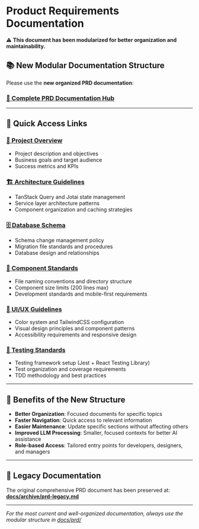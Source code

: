 # Product Requirements Documentation

⚠️ **This document has been modularized for better organization and maintainability.**

## 📚 New Modular Documentation Structure

Please use the **new organized PRD documentation**:

### **[📖 Complete PRD Documentation Hub](./docs/prd/README.md)**

---

## 🎯 Quick Access Links

### **[🎯 Project Overview](./docs/prd/overview.md)**
- Project description and objectives
- Business goals and target audience
- Success metrics and KPIs

### **[🏗️ Architecture Guidelines](./docs/prd/architecture-guidelines.md)**
- TanStack Query and Jotai state management
- Service layer architecture patterns
- Component organization and caching strategies

### **[🗄️ Database Schema](./docs/prd/database-schema.md)**
- Schema change management policy
- Migration file standards and procedures
- Database design and relationships

### **[🧩 Component Standards](./docs/prd/component-standards.md)**
- File naming conventions and directory structure
- Component size limits (200 lines max)
- Development standards and mobile-first requirements

### **[🎨 UI/UX Guidelines](./docs/prd/ui-ux-guidelines.md)**
- Color system and TailwindCSS configuration
- Visual design principles and component patterns
- Accessibility requirements and responsive design

### **[🧪 Testing Standards](./docs/prd/testing-standards.md)**
- Testing framework setup (Jest + React Testing Library)
- Test organization and coverage requirements
- TDD methodology and best practices

---

## 🚀 Benefits of the New Structure

- **Better Organization**: Focused documents for specific topics
- **Faster Navigation**: Quick access to relevant information
- **Easier Maintenance**: Update specific sections without affecting others
- **Improved LLM Processing**: Smaller, focused contexts for better AI assistance
- **Role-based Access**: Tailored entry points for developers, designers, and managers

---

## 📄 Legacy Documentation

The original comprehensive PRD document has been preserved at:
**[docs/archive/prd-legacy.md](./docs/archive/prd-legacy.md)**

---

*For the most current and well-organized documentation, always use the modular structure in [docs/prd/](./docs/prd/)* 
